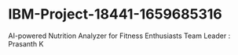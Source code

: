 # IBM-Project-18441-1659685316
AI-powered Nutrition Analyzer for Fitness Enthusiasts
Team Leader : Prasanth K
